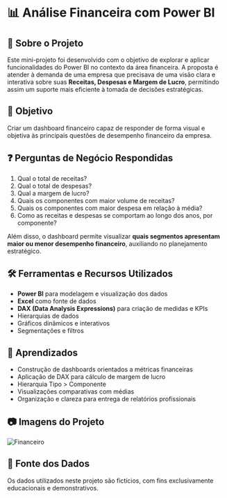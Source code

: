 # 📊 Análise Financeira com Power BI

## 💼 Sobre o Projeto
Este mini-projeto foi desenvolvido com o objetivo de explorar e aplicar funcionalidades do Power BI no contexto da área financeira. A proposta é atender à demanda de uma empresa que precisava de uma visão clara e interativa sobre suas **Receitas, Despesas e Margem de Lucro**, permitindo assim um suporte mais eficiente à tomada de decisões estratégicas.

## 🎯 Objetivo
Criar um dashboard financeiro capaz de responder de forma visual e objetiva às principais questões de desempenho financeiro da empresa.

## ❓ Perguntas de Negócio Respondidas

1. Qual o total de receitas?
2. Qual o total de despesas?
3. Qual a margem de lucro?
4. Quais os componentes com maior volume de receitas?
5. Quais os componentes com maior despesa em relação à média?
6. Como as receitas e despesas se comportam ao longo dos anos, por componente?

Além disso, o dashboard permite visualizar **quais segmentos apresentam maior ou menor desempenho financeiro**, auxiliando no planejamento estratégico.

## 🛠️ Ferramentas e Recursos Utilizados

- **Power BI** para modelagem e visualização dos dados  
- **Excel** como fonte de dados  
- **DAX (Data Analysis Expressions)** para criação de medidas e KPIs  
- Hierarquias de dados  
- Gráficos dinâmicos e interativos  
- Segmentações e filtros

## 📌 Aprendizados

- Construção de dashboards orientados a métricas financeiras
- Aplicação de DAX para cálculo de margem de lucro
- Hierarquia Tipo > Componente
- Visualizações comparativas com médias
- Organização e clareza para entrega de relatórios profissionais

## 📷 Imagens do Projeto
![Financeiro](https://github.com/user-attachments/assets/19561fcb-a024-44a4-aefc-5aaa5ea6683b)

📂 Fonte dos Dados
---
Os dados utilizados neste projeto são fictícios, com fins exclusivamente educacionais e demonstrativos.


